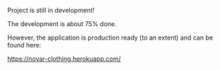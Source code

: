 Project is still in development!

The development is about 75% done.

However, the application is production ready (to an extent) and can be found here:

https://novar-clothing.herokuapp.com/
